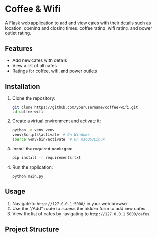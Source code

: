 # Coffee & Wifi

A Flask web application to add and view cafes with their details such as location, opening and closing times, coffee rating, wifi rating, and power outlet rating.

## Features

- Add new cafes with details
- View a list of all cafes
- Ratings for coffee, wifi, and power outlets

## Installation

1. Clone the repository:
    ```bash
    git clone https://github.com/yourusername/coffee-wifi.git
    cd coffee-wifi
    ```

2. Create a virtual environment and activate it:
    ```bash
    python -m venv venv
    venv\Scripts\activate  # On Windows
    source venv/bin/activate  # On macOS/Linux
    ```

3. Install the required packages:
    ```bash
    pip install -r requirements.txt
    ```

4. Run the application:
    ```bash
    python main.py
    ```

## Usage

1. Navigate to `http://127.0.0.1:5000/` in your web browser.
2. Use the "/Add" route to access the hidden form to add new cafes.
3. View the list of cafes by navigating to `http://127.0.0.1:5000/cafes`.

## Project Structure
